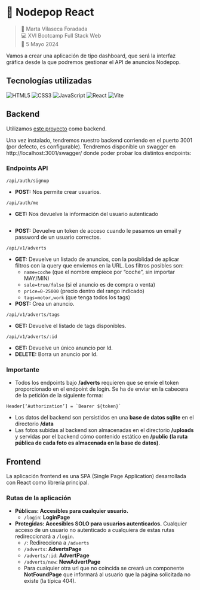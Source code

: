 # 🛒 Nodepop React

> 👤 Marta Vilaseca Foradada  
> 💻 XVI Bootcamp Full Stack Web  
> 📅 5 Mayo 2024

Vamos a crear una aplicación de tipo dashboard, que será la interfaz gráfica desde
la que podremos gestionar el API de anuncios Nodepop.

<!-- ![Preview](./images/preview.png) -->

## Tecnologías utilizadas

![HTML5](https://img.shields.io/badge/html5-%23E34F26.svg?style=for-the-badge&logo=html5&logoColor=white) ![CSS3](https://img.shields.io/badge/css3-%231572B6.svg?style=for-the-badge&logo=css3&logoColor=white) ![JavaScript](https://img.shields.io/badge/javascript-%23323330.svg?style=for-the-badge&logo=javascript&logoColor=%23F7DF1E) ![React](https://img.shields.io/badge/react-%2320232a.svg?style=for-the-badge&logo=react&logoColor=%2361DAFB) ![Vite](https://img.shields.io/badge/vite-%23646CFF.svg?style=for-the-badge&logo=vite&logoColor=white)

## Backend

Utilizamos [este proyecto](https://github.com/davidjj76/nodepop-api) como backend.

Una vez instalado, tendremos nuestro backend corriendo en el puerto 3001 (por defecto, es configurable). Tendremos disponible un swagger en http://localhost:3001/swagger/ donde poder probar los distintos endpoints:

### Endpoints API

```
/api/auth/signup
```

- **POST:** Nos permite crear usuarios.

```
/api/auth/me
```

- **GET:** Nos devuelve la información del usuario autenticado

```/api/auth/login

```

- **POST:** Devuelve un token de acceso cuando le pasamos un email y
  password de un usuario correctos.

```
/api/v1/adverts
```

- **GET:** Devuelve un listado de anuncios, con la posiblidad de aplicar filtros con la query que enviemos en la URL. Los filtros posibles son:
  - `name=coche` (que el nombre empiece por “coche”, sin importar
    MAY/MIN)
  - `sale=true/false` (si el anuncio es de compra o venta)
  - `price=0-25000` (precio dentro del rango indicado)
  - `tags=motor,work` (que tenga todos los tags)
- **POST:** Crea un anuncio.

```
/api/v1/adverts/tags
```

- **GET:** Devuelve el listado de tags disponibles.

```
/api/v1/adverts/:id
```

- **GET:** Devuelve un único anuncio por Id.
- **DELETE:** Borra un anuncio por Id.

### Importante

- Todos los endpoints bajo **/adverts** requieren que se envíe el token proporcionado en el endpoint de login. Se ha de enviar en la cabecera de la petición de la siguiente forma:

```
Header[‘Authorization’] = `Bearer ${token}`
```

- Los datos del backend son persistidos en una **base de datos sqlite** en el directorio
  **/data**
- Las fotos subidas al backend son almacenadas en el directorio **/uploads** y servidas por el backend cómo contenido estático en **/public** **(la ruta pública de cada foto es
  almacenada en la base de datos)**.

## Frontend

La aplicación frontend es una SPA (Single Page Application) desarrollada con React como librería principal.

### Rutas de la aplicación

- **Públicas: Accesibles para cualquier usuario.**
  - `/login`: **LoginPage**
- **Protegidas: Accesibles SOLO para usuarios autenticados.** Cualquier acceso de un usuario no autenticado a cualquiera de estas rutas redireccionará a `/login`.
  - `/`: Redirecciona a `/adverts`
  - `/adverts`: **AdvertsPage**
  - `/adverts/:id`: **AdvertPage**
  - `/adverts/new`: **NewAdvertPage**
  - Para cualquier otra url que no coincida se creará un componente **NotFoundPage** que informará al usuario que la página solicitada no existe (la típica 404).
